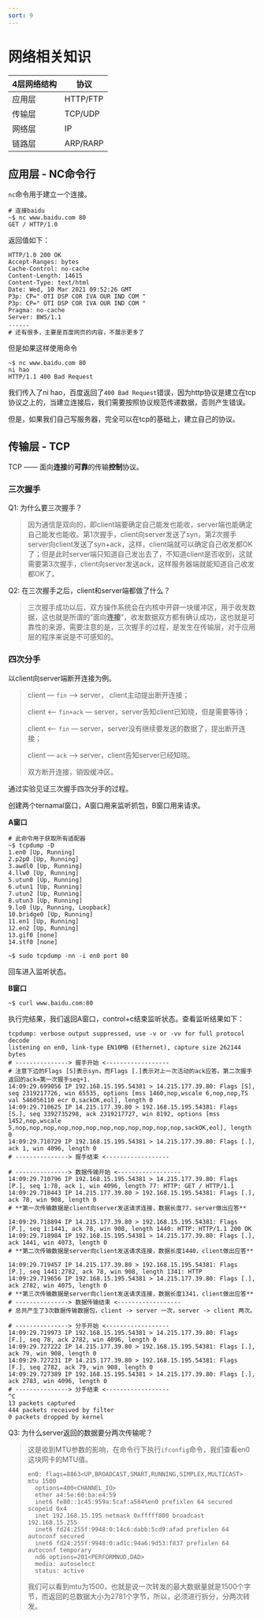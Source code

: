 ```yaml
---
sort: 9
---
```




# 网络相关知识

| 4层网络结构 | 协议     |
| ----------- | -------- |
| 应用层      | HTTP/FTP |
| 传输层      | TCP/UDP  |
| 网络层      | IP       |
| 链路层      | ARP/RARP |



## 应用层 - NC命令行

`nc`命令用于建立一个连接。

```shell
# 连接baidu
~$ nc www.baidu.com 80
GET / HTTP/1.0
```

返回值如下：

```shell
HTTP/1.0 200 OK
Accept-Ranges: bytes
Cache-Control: no-cache
Content-Length: 14615
Content-Type: text/html
Date: Wed, 10 Mar 2021 09:52:26 GMT
P3p: CP=" OTI DSP COR IVA OUR IND COM "
P3p: CP=" OTI DSP COR IVA OUR IND COM "
Pragma: no-cache
Server: BWS/1.1
......
# 还有很多，主要是百度网页的内容，不展示更多了
```

但是如果这样使用命令

```shell
~$ nc www.baidu.com 80
ni hao
HTTP/1.1 400 Bad Request
```

我们传入了ni hao，百度返回了`400 Bad Request`错误，因为http协议是建立在tcp协议之上的，当建立连接后，我们需要按照协议规范传递数据，否则产生错误。

但是，如果我们自己写服务器，完全可以在tcp的基础上，建立自己的协议。



## 传输层 - TCP

TCP —— 面向**连接**的**可靠**的传输**控制**协议。



### 三次握手

Q1: 为什么要三次握手？

> 因为通信是双向的，即client端要确定自己能发也能收，server端也能确定自己能发也能收。第1次握手，client向server发送了syn，第2次握手server向client发送了syn+ack，这样，client端就可以确定自己收发都OK了；但是此时server端只知道自己发出去了，不知道client是否收到，这就需要第3次握手，client向server发送ack，这样服务器端就能知道自己收发都OK了。

Q2: 在三次握手之后，client和server端都做了什么？

> 三次握手成功以后，双方操作系统会在内核中开辟一块缓冲区，用于收发数据，这也就是所谓的“面向**连接**”，收发数据双方都有确认成功，这也就是可靠性的来源，需要注意的是，三次握手的过程，是发生在传输层，对于应用层的程序来说是不可感知的。



### 四次分手

以client向server端断开连接为例。

> client — `fin` —> server， client主动提出断开连接；
>
> client <— `fin+ack` — server，server告知client已知晓，但是需要等待；
>
> client <— `fin` — server，server没有继续要发送的数据了，提出断开连接；
>
> client — `ack` —> server，client告知server已经知晓。
>
> 双方断开连接，销毁缓冲区。



通过实验见证三次握手四次分手的过程。

创建两个ternamal窗口，A窗口用来监听抓包，B窗口用来请求。

**A窗口**

```shell
# 此命令用于获取所有适配器
~$ tcpdump -D
1.en0 [Up, Running]
2.p2p0 [Up, Running]
3.awdl0 [Up, Running]
4.llw0 [Up, Running]
5.utun0 [Up, Running]
6.utun1 [Up, Running]
7.utun2 [Up, Running]
8.utun3 [Up, Running]
9.lo0 [Up, Running, Loopback]
10.bridge0 [Up, Running]
11.en1 [Up, Running]
12.en2 [Up, Running]
13.gif0 [none]
14.stf0 [none]

~$ sudo tcpdump -nn -i en0 port 80
```

回车进入监听状态。



**B窗口**

```shell
~$ curl www.baidu.com:80
```

执行完结果，我们返回A窗口，control+c结束监听状态。查看监听结果如下：

```shell
tcpdump: verbose output suppressed, use -v or -vv for full protocol decode
listening on en0, link-type EN10MB (Ethernet), capture size 262144 bytes
# ---------------> 握手开始 <------------------
# 注意下边的Flags [S]表示syn，而Flags [.]表示对上一次活动的ack应答。第二次握手返回的ack=第一次握手seq+1.
14:09:29.699056 IP 192.168.15.195.54381 > 14.215.177.39.80: Flags [S], seq 2319217726, win 65535, options [mss 1460,nop,wscale 6,nop,nop,TS val 546056110 ecr 0,sackOK,eol], length 0
14:09:29.710625 IP 14.215.177.39.80 > 192.168.15.195.54381: Flags [S.], seq 3392735298, ack 2319217727, win 8192, options [mss 1452,nop,wscale 5,nop,nop,nop,nop,nop,nop,nop,nop,nop,nop,nop,nop,sackOK,eol], length 0
14:09:29.710729 IP 192.168.15.195.54381 > 14.215.177.39.80: Flags [.], ack 1, win 4096, length 0
# ---------------> 握手结束 <------------------

# ---------------> 数据传输开始 <------------------
14:09:29.710796 IP 192.168.15.195.54381 > 14.215.177.39.80: Flags [P.], seq 1:78, ack 1, win 4096, length 77: HTTP: GET / HTTP/1.1
14:09:29.718443 IP 14.215.177.39.80 > 192.168.15.195.54381: Flags [.], ack 78, win 908, length 0
# **第一次传输数据是client向server发送请求连接，数据长度77，server做出应答**

14:09:29.718894 IP 14.215.177.39.80 > 192.168.15.195.54381: Flags [P.], seq 1:1441, ack 78, win 908, length 1440: HTTP: HTTP/1.1 200 OK
14:09:29.718984 IP 192.168.15.195.54381 > 14.215.177.39.80: Flags [.], ack 1441, win 4073, length 0
# **第二次传输数据是server向client发送请求连接，数据长度1440，client做出应答**

14:09:29.719457 IP 14.215.177.39.80 > 192.168.15.195.54381: Flags [P.], seq 1441:2782, ack 78, win 908, length 1341: HTTP
14:09:29.719656 IP 192.168.15.195.54381 > 14.215.177.39.80: Flags [.], ack 2782, win 4075, length 0
# **第三次传输数据是server向client发送请求连接，数据长度1341，client做出应答**
# ---------------> 数据传输结束 <------------------
# 总共产生了3次数据传输数据包，client -> server 一次，server -> client 两次。

# ---------------> 分手开始 <------------------
14:09:29.719973 IP 192.168.15.195.54381 > 14.215.177.39.80: Flags [F.], seq 78, ack 2782, win 4096, length 0
14:09:29.727222 IP 14.215.177.39.80 > 192.168.15.195.54381: Flags [.], ack 79, win 908, length 0
14:09:29.727231 IP 14.215.177.39.80 > 192.168.15.195.54381: Flags [F.], seq 2782, ack 79, win 908, length 0
14:09:29.727389 IP 192.168.15.195.54381 > 14.215.177.39.80: Flags [.], ack 2783, win 4096, length 0
# ---------------> 分手结束 <------------------
^C
13 packets captured
444 packets received by filter
0 packets dropped by kernel
```

Q3: 为什么server返回的数据要分两次传输呢？

> 这是收到MTU参数的影响，在命令行下执行`ifconfig`命令，我们查看en0这块网卡的MTU值。
>
> ```shell
> en0: flags=8863<UP,BROADCAST,SMART,RUNNING,SIMPLEX,MULTICAST> mtu 1500
> 	options=400<CHANNEL_IO>
> 	ether a4:5e:60:ba:e4:59
> 	inet6 fe80::1c45:959a:5caf:a584%en0 prefixlen 64 secured scopeid 0x4
> 	inet 192.168.15.195 netmask 0xfffff800 broadcast 192.168.15.255
> 	inet6 fd24:255f:9948:0:14c6:dabb:5cd9:afad prefixlen 64 autoconf secured
> 	inet6 fd24:255f:9948:0:ad1c:94a6:9d53:f837 prefixlen 64 autoconf temporary
> 	nd6 options=201<PERFORMNUD,DAD>
> 	media: autoselect
> 	status: active
> ```
>
> 我们可以看到mtu为1500，也就是说一次转发的最大数据量就是1500个字节，而返回的总数据大小为2781个字节，所以，必须进行拆分，分两次转发。